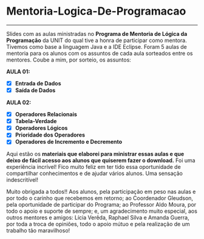 # Mentoria-Logica-De-Programacao
----
  Slides com as aulas ministradas no **Programa de Mentoria de Lógica da Programação** da UNIT do qual tive a honra de participar como mentora. Tivemos como base a linguagem Java e a IDE Eclipse.
 Foram 5 aulas de mentoria para os alunos com os assuntos de cada aula sorteados entre os mentores. Coube a mim, por sorteio, os assuntos:
 
 **AULA 01:**
 - [x] **Entrada de Dados**  
 - [x] **Saída de Dados**
 
  **AULA 02:**
 - [x] **Operadores Relacionais**  
 - [x] **Tabela-Verdade** 
 - [x] **Operadores Lógicos**  
 - [x] **Prioridade dos Operadores**
 - [x] **Operadores de Incremento e Decremento**

 Aqui estão os **materiais que elaborei para ministrar essas aulas e que deixo de fácil acesso aos alunos que quiserem fazer o download.**
 Foi uma experiência incrível! Fico muito feliz em ter tido essa oportunidade de compartilhar conhecimentos e de ajudar vários alunos. Uma sensação indescritível! 
 
 Muito obrigada a todos!! Aos alunos, pela participação em peso nas aulas e por todo o carinho que recebemos em retorno; ao Coordenador Gleudson, pela oportunidade de participar do Programa; ao Professor Aldo Moura, por todo o apoio e suporte de sempre; e, um agradecimento muito especial, aos outros mentores e amigos: Lícia Verêda, Raphael Silva e Amanda Guerra, por toda a troca de opiniões, todo o apoio mútuo e pela realização de um trabalho tão maravilhoso! 
